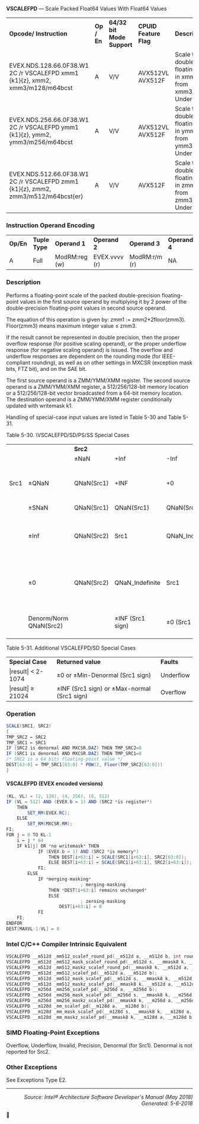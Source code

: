 <b>VSCALEFPD</b> — Scale Packed Float64 Values With Float64 Values
<table>
	<tr>
		<td><b>Opcode/ Instruction</b></td>
		<td><b>Op / En</b></td>
		<td><b>64/32 bit Mode Support</b></td>
		<td><b>CPUID Feature Flag</b></td>
		<td><b>Description</b></td>
	</tr>
	<tr>
		<td>EVEX.NDS.128.66.0F38.W1 2C /r VSCALEFPD xmm1 {k1}{z}, xmm2, xmm3/m128/m64bcst</td>
		<td>A</td>
		<td>V/V</td>
		<td>AVX512VL AVX512F</td>
		<td>Scale the packed double-precision floating-point values in xmm2 using values from xmm3/m128/m64bcst. Under writemask k1.</td>
	</tr>
	<tr>
		<td>EVEX.NDS.256.66.0F38.W1 2C /r VSCALEFPD ymm1 {k1}{z}, ymm2, ymm3/m256/m64bcst</td>
		<td>A</td>
		<td>V/V</td>
		<td>AVX512VL AVX512F</td>
		<td>Scale the packed double-precision floating-point values in ymm2 using values from ymm3/m256/m64bcst. Under writemask k1.</td>
	</tr>
	<tr>
		<td>EVEX.NDS.512.66.0F38.W1 2C /r VSCALEFPD zmm1 {k1}{z}, zmm2, zmm3/m512/m64bcst{er}</td>
		<td>A</td>
		<td>V/V</td>
		<td>AVX512F</td>
		<td>Scale the packed double-precision floating-point values in zmm2 using values from zmm3/m512/m64bcst. Under writemask k1.</td>
	</tr>
</table>


### Instruction Operand Encoding
<table>
	<tr>
		<td><b>Op/En</b></td>
		<td><b>Tuple Type</b></td>
		<td><b>Operand 1</b></td>
		<td><b>Operand 2</b></td>
		<td><b>Operand 3</b></td>
		<td><b>Operand 4</b></td>
	</tr>
	<tr>
		<td>A</td>
		<td>Full</td>
		<td>ModRM:reg (w)</td>
		<td>EVEX.vvvv (r)</td>
		<td>ModRM:r/m (r)</td>
		<td>NA</td>
	</tr>
</table>


### Description
Performs a floating-point scale of the packed double-precision floating-point values in the first source operand by
multiplying it by 2 power of the double-precision floating-point values in second source operand.

The equation of this operation is given by:
zmm1 := zmm2\*2floor(zmm3).
Floor(zmm3) means maximum integer value ≤ zmm3.

If the result cannot be represented in double precision, then the proper overflow response (for positive scaling
operand), or the proper underflow response (for negative scaling operand) is issued. The overflow and underflow
responses are dependent on the rounding mode (for IEEE-compliant rounding), as well as on other settings in
MXCSR (exception mask bits, FTZ bit), and on the SAE bit.

The first source operand is a ZMM/YMM/XMM register. The second source operand is a ZMM/YMM/XMM register, a
512/256/128-bit memory location or a 512/256/128-bit vector broadcasted from a 64-bit memory location. The
destination operand is a ZMM/YMM/XMM register conditionally updated with writemask k1.

Handling of special-case input values are listed in Table 5-30 and Table 5-31.

Table 5-30. \VSCALEFPD/SD/PS/SS Special Cases
<table>
	<tr>
		<td><b></b></td>
		<td><b></b></td>
		<td colspan=4><b>Src2</b></td>
		<td><b>Set IE</b></td>
	</tr>
	<tr>
		<td></td>
		<td></td>
		<td>±NaN</td>
		<td>+Inf</td>
		<td>-Inf</td>
		<td>0/Denorm/Norm</td>
		<td></td>
	</tr>
	<tr>
		<td>Src1</td>
		<td>±QNaN</td>
		<td>QNaN(Src1)</td>
		<td>+INF</td>
		<td>+0</td>
		<td>QNaN(Src1)</td>
		<td>IF either source is SNAN</td>
	</tr>
	<tr>
		<td></td>
		<td>±SNaN</td>
		<td>QNaN(Src1)</td>
		<td>QNaN(Src1)</td>
		<td>QNaN(Src1)</td>
		<td>QNaN(Src1)</td>
		<td>YES</td>
	</tr>
	<tr>
		<td></td>
		<td>±Inf</td>
		<td>QNaN(Src2)</td>
		<td>Src1</td>
		<td>QNaN_Indefinite</td>
		<td>Src1</td>
		<td>IF Src2 is SNAN or -INF</td>
	</tr>
	<tr>
		<td></td>
		<td>±0</td>
		<td>QNaN(Src2)</td>
		<td>QNaN_Indefinite</td>
		<td>Src1</td>
		<td>Src1</td>
		<td>IF Src2 is SNAN or +INF</td>
	</tr>
	<tr>
		<td></td>
		<td>Denorm/Norm QNaN(Src2)</td>
		<td></td>
		<td>±INF (Src1 sign)</td>
		<td>±0 (Src1 sign)</td>
		<td>Compute Result</td>
		<td>IF Src2 is SNAN</td>
	</tr>
</table>

Table 5-31. Additional VSCALEFPD/SD Special Cases
<table>
	<tr>
		<td><b>Special Case</b></td>
		<td><b>Returned value</b></td>
		<td><b>Faults</b></td>
	</tr>
	<tr>
		<td>|result| < 2-1074</td>
		<td>±0 or ±Min-Denormal (Src1 sign)</td>
		<td>Underflow</td>
	</tr>
	<tr>
		<td>|result| ≥ 21024</td>
		<td>±INF (Src1 sign) or ±Max-normal (Src1 sign)</td>
		<td>Overflow</td>
	</tr>
</table>


### Operation

```java
SCALE(SRC1, SRC2)
{
TMP_SRC2 ← SRC2
TMP_SRC1 ← SRC1
IF (SRC2 is denormal AND MXCSR.DAZ) THEN TMP_SRC2=0
IF (SRC1 is denormal AND MXCSR.DAZ) THEN TMP_SRC1=0
/* SRC2 is a 64 bits floating-point value */
DEST[63:0] ← TMP_SRC1[63:0] * POW(2, Floor(TMP_SRC2[63:0]))
}
```
#### VSCALEFPD (EVEX encoded versions)
```java
(KL, VL) = (2, 128), (4, 256), (8, 512)
IF (VL = 512) AND (EVEX.b = 1) AND (SRC2 *is register*)
    THEN
        SET_RM(EVEX.RC);
    ELSE 
        SET_RM(MXCSR.RM);
FI;
FOR j ← 0 TO KL-1
    i ← j * 64
    IF k1[j] OR *no writemask* THEN
            IF (EVEX.b = 1) AND (SRC2 *is memory*)
                THEN DEST[i+63:i] ← SCALE(SRC1[i+63:i], SRC2[63:0]);
                ELSE DEST[i+63:i] ← SCALE(SRC1[i+63:i], SRC2[i+63:i]);
            FI;
        ELSE 
            IF *merging-masking*
                            ; merging-masking
                THEN *DEST[i+63:i] remains unchanged*
                ELSE 
                            ; zeroing-masking
                    DEST[i+63:i] ← 0
            FI
    FI;
ENDFOR
DEST[MAXVL-1:VL] ← 0
```
### Intel C/C++ Compiler Intrinsic Equivalent
```c
VSCALEFPD __m512d _mm512_scalef_round_pd(__m512d a, __m512d b, int rounding);
VSCALEFPD __m512d _mm512_mask_scalef_round_pd(__m512d s, __mmask8 k, __m512d a, __m512d b, int rounding);
VSCALEFPD __m512d _mm512_maskz_scalef_round_pd(__mmask8 k, __m512d a, __m512d b, int rounding);
VSCALEFPD __m512d _mm512_scalef_pd(__m512d a, __m512d b);
VSCALEFPD __m512d _mm512_mask_scalef_pd(__m512d s, __mmask8 k, __m512d a, __m512d b);
VSCALEFPD __m512d _mm512_maskz_scalef_pd(__mmask8 k, __m512d a, __m512d b);
VSCALEFPD __m256d _mm256_scalef_pd(__m256d a, __m256d b);
VSCALEFPD __m256d _mm256_mask_scalef_pd(__m256d s, __mmask8 k, __m256d a, __m256d b);
VSCALEFPD __m256d _mm256_maskz_scalef_pd(__mmask8 k, __m256d a, __m256d b);
VSCALEFPD __m128d _mm_scalef_pd(__m128d a, __m128d b);
VSCALEFPD __m128d _mm_mask_scalef_pd(__m128d s, __mmask8 k, __m128d a, __m128d b);
VSCALEFPD __m128d _mm_maskz_scalef_pd(__mmask8 k, __m128d a, __m128d b);
```
### SIMD Floating-Point Exceptions
Overflow, Underflow, Invalid, Precision, Denormal (for Src1).
Denormal is not reported for Src2.

### Other Exceptions

See Exceptions Type E2.

 --- 
<p align="right"><i>Source: Intel® Architecture Software Developer's Manual (May 2018)<br>Generated: 5-6-2018</i></p>
